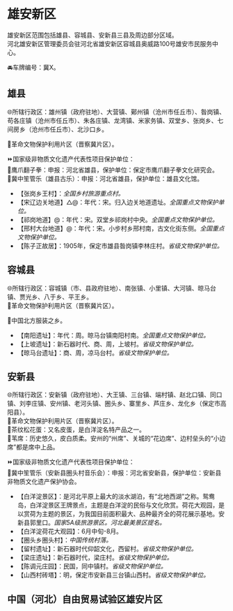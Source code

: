 # 雄安新区  
雄安新区范围包括雄县、容城县、安新县三县及周边部分区域。  
河北雄安新区管理委员会驻河北省雄安新区容城县奥威路100号雄安市民服务中心。  

🚘车牌编号：冀X。  
  
## 雄县
🌐所辖行政区：雄州镇（政府驻地）、大营镇、鄚州镇（沧州市任丘市）、昝岗镇、苟各庄镇（沧州市任丘市）、朱各庄镇、龙湾镇、米家务镇、双堂乡、张岗乡、七间房乡（沧州市任丘市）、北沙口乡。  
  
🚩革命文物保护利用片区（晋察冀片区）。  
  
⏩国家级非物质文化遗产代表性项目保护单位：  
🔸鹰爪翻子拳：申报：河北省雄县，保护单位：保定市鹰爪翻子拳文化研究会。  
🔸冀中笙管乐（雄县古乐）：申报：河北省雄县，保护单位：雄县文化馆。  
  
* 【张岗乡王村】：*全国乡村旅游重点村。*  
* 【宋辽边关地道】△@：年代：宋。归入边关地道遗址。*全国重点文物保护单位。*  
* 【祁岗地道】@：年代：宋。双堂乡祁岗村中央。*全国重点文物保护单位。*  
* 【邢村大台地道】@：年代：宋。小步村乡邢村南，古文化街东侧。*全国重点文物保护单位。*  
* 【陈子正故居】：1905年，保定市雄县昝岗镇李林庄村。*省级文物保护单位。* 	 
  
## 容城县  
🌐所辖行政区：容城镇（市、县政府驻地）、南张镇、小里镇、大河镇、晾马台镇、贾光乡、八于乡、平王乡。  
🚩革命文物保护利用片区（晋察冀片区）。  
  
🧊中国北方服装之乡。  
  
* 【南阳遗址】：年代：周。晾马台镇南阳村南。*全国重点文物保护单位。*  
* 【上坡遗址】：新石器时代、商、周，上坡村。*省级文物保护单位。* 	
* 【晾马台遗址】：商、周，凉马台村。*省级文物保护单位。* 	
  
## 安新县  
🌐所辖行政区：安新镇（政府驻地）、大王镇、三台镇、端村镇、赵北口镇、同口镇、刘李庄镇、安州镇、老河头镇、圈头乡、寨里乡、芦庄乡、龙化乡（保定市高阳县）。  
 🚩革命文物保护利用片区（晋察冀片区）。  
🍴茶纹松花蛋：又名皮蛋，是白洋淀名特产品之一。  
🧊苇席：历史悠久，皮白质柔。安州的“州席”、关城的“花边席”、边村垒头的“小边席”都是席中上品。  
  
⏩国家级非物质文化遗产代表性项目保护单位：  
🔸冀中笙管乐（安新县圈头村音乐会）：申报：河北省安新县，保护单位：安新县非物质文化遗产保护协会。  
 
* 【白洋淀景区】：是河北平原上最大的淡水湖泊，有“北地西湖”之称。鸳鸯岛，白洋淀景区王牌景点，主题是白洋淀的民俗与文化欣赏。荷花大观园，是以赏荷为主题的景区，为我国目前面积最大、品种最齐全的荷花展示基地。安新县郭里口。*国家5A级旅游景区。河北最美景区提名。*  
* 【白洋淀荷花大观园】：6月中旬-8月。  
* 【圈头乡圈头村】：*中国传统村落。*  
* 【留村遗址】：新石器时代仰韶文化，西留村。*省级文物保护单位。* 	
* 【梁庄遗址】：新石器时代，梁庄村。*省级文物保护单位。* 	
* 【陈调元庄园】：民国，同中镇村。*省级文物保护单位。* 
* 【山西村砖塔】：明，保定市安新县三台镇山西村。*省级文物保护单位。* 	 
  
## 中国（河北）自由贸易试验区雄安片区